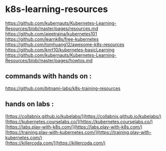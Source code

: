 # k8s-learning-resources <br/>

https://github.com/kubernauts/Kubernetes-Learning-Resources/blob/master/pages/resources.md<br/>
https://github.com/ajeetraina/kubernetes101<br/>
https://github.com/learnk8s/free-kubernetes<br/>
https://github.com/tomhuang12/awesome-k8s-resources<br/>
https://github.com/knrt10/kubernetes-basicLearning<br/>
https://github.com/kubernauts/Kubernetes-Learning-Resources/blob/master/pages/howtos.md<br/>

## commands with hands on :

https://github.com/bitnami-labs/k8s-training-resources<br/>

## hands on labs :

[https://collabnix.github.io/kubelabs/](https://collabnix.github.io/kubelabs/)<br/>
[https://kubernetes.courselabs.co/](https://kubernetes.courselabs.co/)<br/>
[https://labs.play-with-k8s.com/](https://labs.play-with-k8s.com/)<br/>
[https://training.play-with-kubernetes.com/](https://training.play-with-kubernetes.com/)<br/>
[https://killercoda.com/](https://killercoda.com/)
